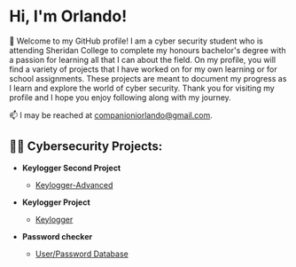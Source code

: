<h1>Hi, I'm Orlando! </h1>
🌱 Welcome to my GitHub profile! I am a cyber security student who is attending Sheridan College to complete my honours bachelor's degree with a passion for learning all that I can about the field. On my profile, you will find a variety of projects that I have worked on for my own learning or for school assignments. These projects are meant to document my progress as I learn and explore the world of cyber security. Thank you for visiting my profile and I hope you enjoy following along with my journey.


📫 I may be reached at companioniorlando@gmail.com.


<h2>👨‍💻 Cybersecurity Projects:</h2>

- <b>Keylogger Second Project</b>
    - [Keylogger-Advanced](https://github.com/OrlandoCompC/Keylogger-Advanced)



- <b>Keylogger Project</b>
    - [Keylogger](https://github.com/OrlandoCompC/KeyLogger)
  
- <b>Password checker</b>
  - [User/Password Database](https://github.com/OrlandoCompC/Password-Database)


